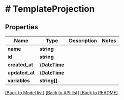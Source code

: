 # # TemplateProjection

## Properties

Name | Type | Description | Notes
------------ | ------------- | ------------- | -------------
**name** | **string** |  |
**id** | **string** |  |
**created_at** | [**\DateTime**](\DateTime) |  |
**updated_at** | [**\DateTime**](\DateTime) |  |
**variables** | **string[]** |  |

[[Back to Model list]](../../README#models) [[Back to API list]](../../README#endpoints) [[Back to README]](../../README)
